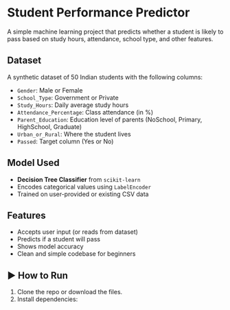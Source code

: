 # Student Performance Predictor

A simple machine learning project that predicts whether a student is likely to pass based on study hours, attendance, school type, and other features.

## Dataset

A synthetic dataset of 50 Indian students with the following columns:
- `Gender`: Male or Female
- `School_Type`: Government or Private
- `Study_Hours`: Daily average study hours
- `Attendance_Percentage`: Class attendance (in %)
- `Parent_Education`: Education level of parents (NoSchool, Primary, HighSchool, Graduate)
- `Urban_or_Rural`: Where the student lives
- `Passed`: Target column (Yes or No)

## Model Used

- **Decision Tree Classifier** from `scikit-learn`
- Encodes categorical values using `LabelEncoder`
- Trained on user-provided or existing CSV data

## Features

- Accepts user input (or reads from dataset)
- Predicts if a student will pass
- Shows model accuracy
- Clean and simple codebase for beginners

## ▶️ How to Run

1. Clone the repo or download the files.
2. Install dependencies:
